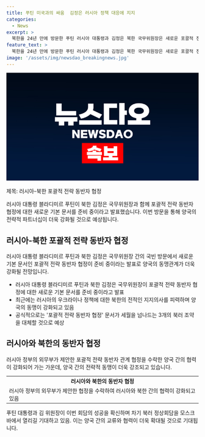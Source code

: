 ```yaml
---
title: 푸틴 미국과의 싸움  김정은 러시아 정책 대응에 지지
categories:
  - News
excerpt: >
  북한을 24년 만에 방문한 푸틴 러시아 대통령과 김정은 북한 국무위원장은 새로운 포괄적 전략 동반자 협정에 합의했다. 이번 협정은 과거 3개의 조약을 대체하게 될 것으로, 이는 양국의 장기적인 관계를 위한 것이다. 푸틴 대통령은 북한의 러시아 정책에 대한 지지에 감사를 표했으며, 차기 북러 정상회담을 모스크바에서 열기를 기대했다. 러시아 정부는 ‘포괄적 전략 동반자 관계’ 협정을 체결하는 데 공식 동의했다.
feature_text: >
  북한을 24년 만에 방문한 푸틴 러시아 대통령과 김정은 북한 국무위원장은 새로운 포괄적 전략 동반자 협정에 합의했다. 이번 협정은 과거 3개의 조약을 대체하게 될 것으로, 이는 양국의 장기적인 관계를 위한 것이다. 푸틴 대통령은 북한의 러시아 정책에 대한 지지에 감사를 표했으며, 차기 북러 정상회담을 모스크바에서 열기를 기대했다. 러시아 정부는 ‘포괄적 전략 동반자 관계’ 협정을 체결하는 데 공식 동의했다.
image: '/assets/img/newsdao_breakingnews.jpg'
---
```


<p><img src="/assets/img/newsdao_breakingnews.jpg" alt="implanttips 속보" /></p>

<p>제목: 러시아-북한 포괄적 전략 동반자 협정</p>

<p>러시아 대통령 블라디미르 푸틴이 북한 김정은 국무위원장과 함께 포괄적 전략 동반자 협정에 대한 새로운 기본 문서를 준비 중이라고 발표했습니다. 이번 방문을 통해 양국의 전략적 파트너십이 더욱 강화될 것으로 예상됩니다.</p>

<h2 data-ke-size="size26">러시아-북한 포괄적 전략 동반자 협정</h2>

<p data-ke-size="size16">러시아 대통령 블라디미르 푸틴과 북한 김정은 국무위원장 간의 국빈 방문에서 새로운 기본 문서인 포괄적 전략 동반자 협정이 준비 중이라는 발표로 양국의 동맹관계가 더욱 강화될 전망입니다.</p>

<ul>
  <li>러시아 대통령 블라디미르 푸틴과 북한 김정은 국무위원장이 포괄적 전략 동반자 협정에 대한 새로운 기본 문서를 준비 중이라고 발표</li>
  <li>최근에는 러시아의 우크라이나 정책에 대한 북한의 전적인 지지의사를 피력하며 양국의 동맹이 강화되고 있음</li>
  <li>공식적으로는 '포괄적 전략 동반자 협정' 문서가 세월을 넘나드는 3개의 북러 조약을 대체할 것으로 예상</li>
</ul>

<h2 data-ke-size="size26">러시아와 북한의 동반자 협정</h2>

<p data-ke-size="size16">러시아 정부의 외무부가 제안한 포괄적 전략 동반자 관계 협정을 수락한 양국 간의 협력이 강화되어 가는 가운데, 양국 간의 전략적 동맹이 더욱 강조되고 있습니다.</p>

<table>
  <tr>
    <td style="text-align: center; height: 17px;"><b>러시아와 북한의 동반자 협정</b></td>
  </tr>
  <tr>
    <td>러시아 정부의 외무부가 제안한 협정을 수락하여 러시아와 북한 간의 협력이 강화되고 있음</td>
  </tr>
</table>

<p data-ke-size="size16">푸틴 대통령과 김 위원장이 이번 회담의 성공을 확신하며 차기 북러 정상회담을 모스크바에서 열리길 기대하고 있음. 이는 양국 간의 교류와 협력이 더욱 확대될 것으로 기대됩니다.</p>

